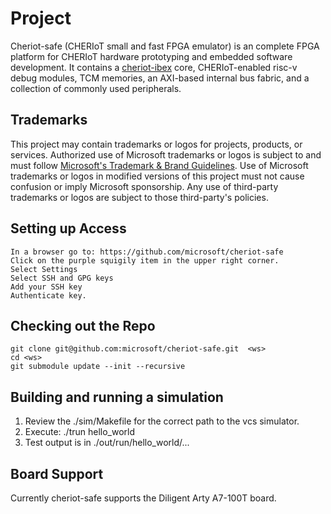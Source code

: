 # Project

Cheriot-safe (CHERIoT small and fast FPGA emulator)  is an complete FPGA platform for CHERIoT hardware prototyping and embedded software development. It contains a [cheriot-ibex](https://github.com/microsoft/cheriot-ibex) core, CHERIoT-enabled risc-v debug modules, TCM memories, an AXI-based internal bus fabric, and a collection of commonly used peripherals. 

## Trademarks

This project may contain trademarks or logos for projects, products, or services. Authorized use of Microsoft 
trademarks or logos is subject to and must follow 
[Microsoft's Trademark & Brand Guidelines](https://www.microsoft.com/en-us/legal/intellectualproperty/trademarks/usage/general).
Use of Microsoft trademarks or logos in modified versions of this project must not cause confusion or imply Microsoft sponsorship.
Any use of third-party trademarks or logos are subject to those third-party's policies.


## Setting up Access
```
In a browser go to: https://github.com/microsoft/cheriot-safe
Click on the purple squigily item in the upper right corner. 
Select Settings
Select SSH and GPG keys
Add your SSH key
Authenticate key.
```
## Checking out the Repo
```
git clone git@github.com:microsoft/cheriot-safe.git  <ws>
cd <ws>
git submodule update --init --recursive
```

## Building and running a simulation
1. Review the ./sim/Makefile for the correct path to the vcs simulator.
2. Execute: ./trun hello_world
3. Test output is in ./out/run/hello_world/...

## Board Support
Currently cheriot-safe supports the Diligent Arty A7-100T board. 

